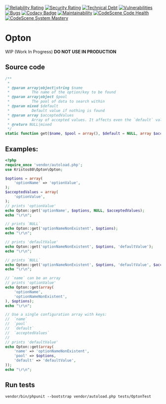 [![Reliability Rating](https://sonarcloud.io/api/project_badges/measure?project=kristos80_Opton&metric=reliability_rating)](https://sonarcloud.io/dashboard?id=kristos80_Opton)
[![Security Rating](https://sonarcloud.io/api/project_badges/measure?project=kristos80_Opton&metric=security_rating)](https://sonarcloud.io/dashboard?id=kristos80_Opton)
[![Technical Debt](https://sonarcloud.io/api/project_badges/measure?project=kristos80_Opton&metric=sqale_index)](https://sonarcloud.io/dashboard?id=kristos80_Opton)
[![Vulnerabilities](https://sonarcloud.io/api/project_badges/measure?project=kristos80_Opton&metric=vulnerabilities)](https://sonarcloud.io/dashboard?id=kristos80_Opton)
[![Bugs](https://sonarcloud.io/api/project_badges/measure?project=kristos80_Opton&metric=bugs)](https://sonarcloud.io/dashboard?id=kristos80_Opton)
[![Codacy Badge](https://api.codacy.com/project/badge/Grade/3d8b12dc518945688a4d5a86f1797fc8)](https://www.codacy.com/manual/kristos80/Opton?utm_source=github.com&amp;utm_medium=referral&amp;utm_content=kristos80/Opton&amp;utm_campaign=Badge_Grade) 
[![Maintainability](https://api.codeclimate.com/v1/badges/b270ce7780ab822b411b/maintainability)](https://codeclimate.com/github/kristos80/Opton/maintainability) 
[![CodeScene Code Health](https://codescene.io/projects/6894/status-badges/code-health)](https://codescene.io/projects/6894) 
[![CodeScene System Mastery](https://codescene.io/projects/6894/status-badges/system-mastery)](https://codescene.io/projects/6894)
# Opton

WIP (Work In Progress) **DO NOT USE IN PRODUCTION**

## Source code
```PHP
/**
 *
 * @param array|object|string $name
 *        	The name of the option/key to be found
 * @param array|object $pool
 *        	The pool of data to search within
 * @param mixed $default
 *        	Default value if nothing is found
 * @param array $acceptedValues
 *        	Array of accepted values. It affects even the `default` value
 * @return NULL|mixed
 */
static function get($name, $pool = array(), $default = NULL, array $acceptedValues = array()) {
```

## Examples:
```PHP
<?php
require_once 'vendor/autoload.php';
use Kristos80\Opton\Opton;

$options = array(
	'optionName' => 'optionValue',
);
$acceptedValues = array(
	'optionValue',
);
// prints 'optionValue'
echo Opton::get('optionName', $options, NULL, $acceptedValues);
echo "\r\n";

// prints `NULL`
echo Opton::get('optionNameNonExistent', $options);
echo "\r\n";

// prints 'defaultValue'
echo Opton::get('optionNameNonExistent', $options, 'defaultValue');
echo "\r\n";

// prints `NULL`
echo Opton::get('optionNameNonExistent', $options, 'defaultValue', $acceptedValues);
echo "\r\n";

// `name` can be an array 
// prints 'optionValue'
echo Opton::get(array(
	'optionName',
	'optionNameNonExistent',
), $options);
echo "\r\n";

// Use a single configuration array with keys:
//	`name`
// 	`pool`
//	`default`
//	`acceptedValues`
//
// prints 'defaultValue'
echo Opton::get(array(
	'name' => 'optionNameNonExistent',
	'pool' => $options,
	'default' => 'defaultValue',
));
echo "\r\n";
```

## Run tests
```cli
vendor/bin/phpunit --bootstrap vendor/autoload.php tests/OptonTest
```
